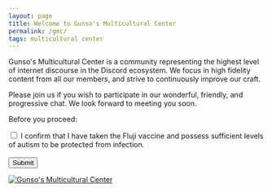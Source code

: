 ```yaml
---
layout: page
title: Welcome to Gunso's Multicultural Center
permalink: /gmc/
tags: multicultural center
---
```

Gunso's Multicultural Center is a community representing the highest level of internet discourse in the Discord ecosystem. We focus in high fidelity content from all our members, and strive to continuously improve our craft. 

Please join us if you wish to participate in our wonderful, friendly, and progressive chat. We look forward to meeting you soon.

Before you proceed:

<form action="/action_page.php">
  <input type="checkbox" id="autism" name="autism" value="yes">
  <label for="vehicle1"> I confirm that I have taken the Fluji vaccine and possess sufficient levels of autism to be protected from infection.</label><br><br>
  <input type="submit" value="Submit">
</form>

[![Gunso's Multicultural Center](https://i.imgur.com/lcTaSt9.png)](https://discord.gg/sYAnWxbXzm)
